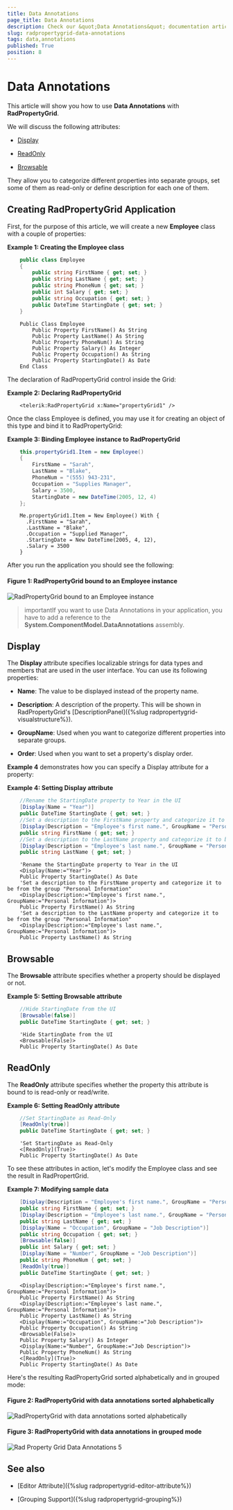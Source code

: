 ```yaml
---
title: Data Annotations
page_title: Data Annotations
description: Check our &quot;Data Annotations&quot; documentation article for the RadPropertyGrid {{ site.framework_name }} control.
slug: radpropertygrid-data-annotations
tags: data,annotations
published: True
position: 8
---
```


# Data Annotations

This article will show you how to use **Data Annotations** with **RadPropertyGrid**.

We will discuss the following attributes:

* [Display](#display)

* [ReadOnly](#readonly)

* [Browsable](#browsable)

They allow you to categorize different properties into separate groups, set some of them as read-only or define description for each one of them.

## Creating RadPropertyGrid Application

First, for the purpose of this article, we will create a new **Employee** class with a couple of properties:

__Example 1: Creating the Employee class__

```C#
	public class Employee
	{
	    public string FirstName { get; set; }
	    public string LastName { get; set; }
	    public string PhoneNum { get; set; }
	    public int Salary { get; set; }
	    public string Occupation { get; set; }
	    public DateTime StartingDate { get; set; }
	}
```
```VB.NET
	Public Class Employee
	    Public Property FirstName() As String
	    Public Property LastName() As String
	    Public Property PhoneNum() As String
	    Public Property Salary() As Integer
	    Public Property Occupation() As String
	    Public Property StartingDate() As Date
	End Class
```

The declaration of RadPropertyGrid control inside the Grid:        

__Example 2: Declaring RadPropertyGrid__

```XAML
	<telerik:RadPropertyGrid x:Name="propertyGrid1" />
```

Once the class Employee is defined, you may use it for creating an object of this type and bind it to RadPropertyGrid:

__Example 3: Binding Employee instance to RadPropertyGrid__

```C#
	this.propertyGrid1.Item = new Employee()
	{
	    FirstName = "Sarah",
	    LastName = "Blake",
	    PhoneNum = "(555) 943-231",
	    Occupation = "Supplies Manager",
	    Salary = 3500,
	    StartingDate = new DateTime(2005, 12, 4)
	};
```
```VB.NET
	Me.propertyGrid1.Item = New Employee() With {
	  .FirstName = "Sarah",
	  .LastName = "Blake",
	  .Occupation = "Supplied Manager",
	  .StartingDate = New DateTime(2005, 4, 12),
	  .Salary = 3500
	}
```

After you run the application you should see the following:

#### __Figure 1: RadPropertyGrid bound to an Employee instance__

![RadPropertyGrid bound to an Employee instance](images/RadPropertyGrid_Data_Annotations_1.PNG)

>importantIf you want to use Data Annotations in your application, you have to add a reference to the **System.ComponentModel.DataAnnotations** assembly.

## Display

The **Display** attribute specifies localizable strings for data types and members that are used in the user interface. You can use its following properties:

* __Name__: The value to be displayed instead of the property name.

* __Description__: A description of the property. This will be shown in RadPropertyGrid's [DescriptionPanel]({%slug radpropertygrid-visualstructure%}).

* __GroupName__: Used when you want to categorize different properties into separate groups.

* __Order__: Used when you want to set a property's display order.
              
**Example 4** demonstrates how you can specify a Display attribute for a property:

__Example 4: Setting Display attribute__

```C#
	//Rename the StartingDate property to Year in the UI
	[Display(Name = "Year")]
	public DateTime StartingDate { get; set; }
	//Set a description to the FirstName property and categorize it to be from the group "Personal Information"
	[Display(Description = "Employee's first name.", GroupName = "Personal Information")]
	public string FirstName { get; set; }
	//Set a description to the LastName property and categorize it to be from the group "Personal Information"
	[Display(Description = "Employee's last name.", GroupName = "Personal Information")]
	public string LastName { get; set; }
```
```VB.NET
	'Rename the StartingDate property to Year in the UI
	<Display(Name:="Year")>
	Public Property StartingDate() As Date
	'Set a description to the FirstName property and categorize it to be from the group "Personal Information"
	<Display(Description:="Employee's first name.", GroupName:="Personal Information")>
	Public Property FirstName() As String
	'Set a description to the LastName property and categorize it to be from the group "Personal Information"
	<Display(Description:="Employee's last name.", GroupName:="Personal Information")>
	Public Property LastName() As String
```

## Browsable

The **Browsable** attribute specifies whether a property should be displayed or not.

__Example 5: Setting Browsable attribute__

```C#
	//Hide StartingDate from the UI
	[Browsable(false)]
	public DateTime StartingDate { get; set; }
```
```VB.NET
	'Hide StartingDate from the UI
	<Browsable(False)>
	Public Property StartingDate() As Date
```

## ReadOnly

The **ReadOnly** attribute specifies whether the property this attribute is bound to is read-only or read/write.

__Example 6: Setting ReadOnly attribute__

```C#
	//Set StartingDate as Read-Only
	[ReadOnly(true)]
	public DateTime StartingDate { get; set; }
```
```VB.NET
	'Set StartingDate as Read-Only
	<[ReadOnly](True)>
	Public Property StartingDate() As Date
```

To see these attributes in action, let's modify the Employee class and see the result in RadPropertGrid.

__Example 7: Modifying sample data__

```C#
	[Display(Description = "Employee's first name.", GroupName = "Personal Information")]
	public string FirstName { get; set; }
	[Display(Description = "Employee's last name.", GroupName = "Personal Information")]
	public string LastName { get; set; }
	[Display(Name = "Occupation", GroupName = "Job Description")]
	public string Occupation { get; set; }
	[Browsable(false)]
	public int Salary { get; set; }
	[Display(Name = "Number", GroupName = "Job Description")]
	public string PhoneNum { get; set; }
	[ReadOnly(true)]
	public DateTime StartingDate { get; set; }
```
```VB.NET
	<Display(Description:="Employee's first name.", GroupName:="Personal Information")>
	Public Property FirstName() As String
	<Display(Description:="Employee's last name.", GroupName:="Personal Information")>
	Public Property LastName() As String
	<Display(Name:="Occupation", GroupName:="Job Description")>
	Public Property Occupation() As String
	<Browsable(False)>
	Public Property Salary() As Integer
	<Display(Name:="Number", GroupName:="Job Description")>
	Public Property PhoneNum() As String
	<[ReadOnly](True)>
	Public Property StartingDate() As Date
```

Here's the resulting RadPropertyGrid sorted alphabetically and in grouped mode:

#### __Figure 2: RadPropertyGrid with data annotations sorted alphabetically__

![RadPropertyGrid with data annotations sorted alphabetically](images/RadPropertyGrid_Data_Annotations_5.PNG)

#### __Figure 3: RadPropertyGrid with data annotations in grouped mode__

![Rad Property Grid Data Annotations 5](images/RadPropertyGrid_Data_Annotations_4.PNG)

## See also

* [Editor Attribute]({%slug radpropertygrid-editor-attribute%})

* [Grouping Support]({%slug radpropertygrid-grouping%})